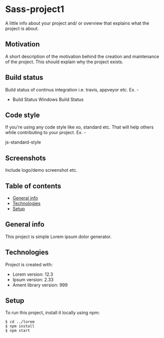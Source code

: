 # Sass-project1

A little info about your project and/ or overview that explains what the project is about.

## Motivation

A short description of the motivation behind the creation and maintenance of the project. This should explain why the project exists.

## Build status

Build status of continus integration i.e. travis, appveyor etc. Ex. -

- Build Status Windows Build Status

## Code style

If you're using any code style like xo, standard etc. That will help others while contributing to your project. Ex. -

js-standard-style

## Screenshots

Include logo/demo screenshot etc.

## Table of contents
* [General info](#general-info)
* [Technologies](#technologies)
* [Setup](#setup)

## General info
This project is simple Lorem ipsum dolor generator.
	
## Technologies
Project is created with:
* Lorem version: 12.3
* Ipsum version: 2.33
* Ament library version: 999
	
## Setup
To run this project, install it locally using npm:

```
$ cd ../lorem
$ npm install
$ npm start
```
